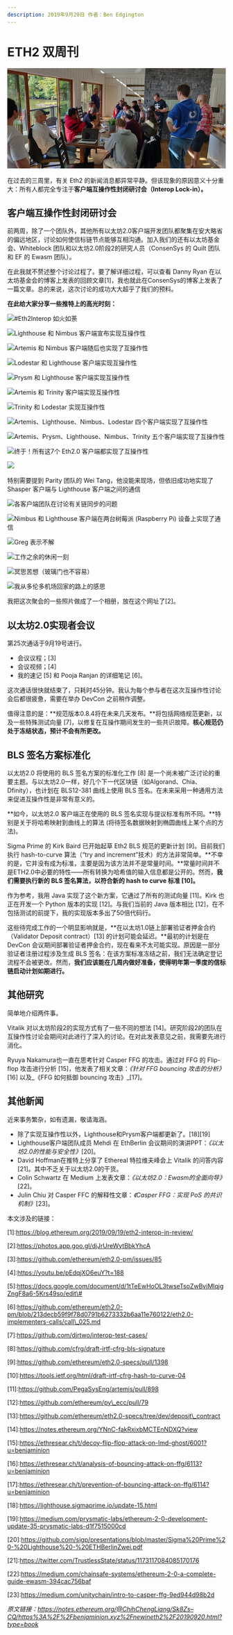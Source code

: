 ```yaml
---
description: 2019年9月20日 作者：Ben Edgington
---
```


# ETH2 双周刊

![&#x4EE5;&#x592A;&#x574A;2.0&#x4E92;&#x64CD;&#x4F5C;&#x6027;&#x7814;&#x8BA8;&#x4F1A;](../.gitbook/assets/eth-2.0-testnet-interlop-sep-9-2019.jpg)

在过去的三周里，有关 Eth2 的新闻消息都异常平静。但该现象的原因意义十分重大：所有人都完全专注于**客户端互操作性封闭研讨会（Interop Lock-in）。**

## **客户端互操作性封闭研讨会**

前两周，除了一个团队外，其他所有以太坊2.0客户端开发团队都聚集在安大略省的偏远地区，讨论如何使信标链节点能够互相沟通。加入我们的还有以太坊基金会、Whiteblock 团队和以太坊2.0阶段2的研究人员（ConsenSys 的 Quilt 团队和 EF 的 Ewasm 团队）。

在此我就不赘述整个讨论过程了。要了解详细过程，可以查看 Danny Ryan 在以太坊基金会的博客上发表的回顾文章\[1\]，我也就此在ConsenSys的博客上发表了一篇文章。总的来说，这次讨论的成功大大超乎了我们的预料。

**在此给大家分享一些推特上的高光时刻：**

![\#Eth2Interop &#x5982;&#x706B;&#x5982;&#x837C;](https://mmbiz.qpic.cn/mmbiz_jpg/4EL2Q3tnbKib8ClDQkxBoZIdJWnxH9mg8F58W0BNHfvh96VuPkseNJ1jjKyomvf20qzEZ3c9xT3RmH1o6vgbTOw/640?wx_fmt=jpeg)

![Lighthouse &#x548C; Nimbus &#x5BA2;&#x6237;&#x7AEF;&#x5BA3;&#x5E03;&#x5B9E;&#x73B0;&#x4E92;&#x64CD;&#x4F5C;&#x6027;](https://mmbiz.qpic.cn/mmbiz_jpg/4EL2Q3tnbKib8ClDQkxBoZIdJWnxH9mg8icmT8hsgZXicGsRs3Qaw2rd7t3BtBJRgzKnibicW6BUyNFgvgrNscXibT0A/640?wx_fmt=jpeg)

![Artemis &#x548C; Nimbus &#x5BA2;&#x6237;&#x7AEF;&#x968F;&#x540E;&#x4E5F;&#x5B9E;&#x73B0;&#x4E86;&#x4E92;&#x64CD;&#x4F5C;&#x6027;](https://mmbiz.qpic.cn/mmbiz_jpg/4EL2Q3tnbKib8ClDQkxBoZIdJWnxH9mg8DicG1icEU58bV8ZMYgj6uMTlwgnjYzH5Wj39LkibImM2EiazZC9nAAAdew/640?wx_fmt=jpeg)

![Lodestar &#x548C; Lighthouse &#x5BA2;&#x6237;&#x7AEF;&#x5B9E;&#x73B0;&#x4E92;&#x64CD;&#x4F5C;&#x6027;](https://mmbiz.qpic.cn/mmbiz_jpg/4EL2Q3tnbKib8ClDQkxBoZIdJWnxH9mg8t0EMWawgbz0LsyROWWOwGaNfVt8fmn2Xj6HdBJD0XPiczTHzGYUMhRg/640?wx_fmt=jpeg)

![Prysm &#x548C; Lighthouse &#x5BA2;&#x6237;&#x7AEF;&#x5B9E;&#x73B0;&#x4E92;&#x64CD;&#x4F5C;&#x6027;](https://mmbiz.qpic.cn/mmbiz_jpg/4EL2Q3tnbKib8ClDQkxBoZIdJWnxH9mg8Kwxck2tyLXpcYzCmjTX8r2eKuz3J2mGrkJ7Lew71aV4A34lAxohKKw/640?wx_fmt=jpeg)

![Artemis &#x548C; Trinity &#x5BA2;&#x6237;&#x7AEF;&#x5B9E;&#x73B0;&#x4E92;&#x64CD;&#x4F5C;&#x6027;](https://mmbiz.qpic.cn/mmbiz_jpg/4EL2Q3tnbKib8ClDQkxBoZIdJWnxH9mg8ULSJN0lhXwhKFxKTQ9Hdr983C7sfvpaQOX3R3yVefHxiaERMk9DVsSw/640?wx_fmt=jpeg)

![Trinity &#x548C; Lodestar &#x5B9E;&#x73B0;&#x4E92;&#x64CD;&#x4F5C;&#x6027;](https://mmbiz.qpic.cn/mmbiz_jpg/4EL2Q3tnbKib8ClDQkxBoZIdJWnxH9mg8W8AlOpGnqBzbSS4HzW1UXhhRWdPBDV7rgDCGxGv7Y3xF8tDlACzjmA/640?wx_fmt=jpeg)

![Artemis&#x3001;Lighthouse&#x3001;Nimbus&#x3001;Lodestar &#x56DB;&#x4E2A;&#x5BA2;&#x6237;&#x7AEF;&#x5B9E;&#x73B0;&#x4E86;&#x4E92;&#x64CD;&#x4F5C;&#x6027;](https://mmbiz.qpic.cn/mmbiz_jpg/4EL2Q3tnbKib8ClDQkxBoZIdJWnxH9mg8msNX7tVxh8X9mkaSNztpdwBpjr6W81WA4JhBGC3OL8V9HSd9ZLOwqQ/640?wx_fmt=jpeg)

![Artemis&#x3001;Prysm&#x3001;Lighthouse&#x3001;Nimbus&#x3001;Trinity &#x4E94;&#x4E2A;&#x5BA2;&#x6237;&#x7AEF;&#x5B9E;&#x73B0;&#x4E86;&#x4E92;&#x64CD;&#x4F5C;&#x6027; ](https://mmbiz.qpic.cn/mmbiz_jpg/4EL2Q3tnbKib8ClDQkxBoZIdJWnxH9mg8ss7OIvK2JYRnJpARZVqgEwib7mTqBCQGuFJm5fNO1JvgTkTFmNiaWg1g/640?wx_fmt=jpeg)

![&#x7EC8;&#x4E8E;&#xFF01;&#x6240;&#x6709;&#x8FD9;7&#x4E2A; Eth2.0 &#x5BA2;&#x6237;&#x7AEF;&#x90FD;&#x5B9E;&#x73B0;&#x4E86;&#x4E92;&#x64CD;&#x4F5C;&#x6027;](https://mmbiz.qpic.cn/mmbiz_png/4EL2Q3tnbKib8ClDQkxBoZIdJWnxH9mg8V9ic9ssrrjrRicvn1UAJDDAaoSeIs7HUGNwgG0lrMzgB5qmBN9X9brmw/640?wx_fmt=png)

![](https://mmbiz.qpic.cn/mmbiz_jpg/4EL2Q3tnbKib8ClDQkxBoZIdJWnxH9mg8FXuEM54VYuibicxpAkMnYb9g7bAjibtnJmibN70zQia0WL0vm058KaiaeG0Q/640?wx_fmt=jpeg)

特别需要提到 Parity 团队的 Wei Tang，他没能来现场，但依旧成功地实现了 Shasper 客户端与 Lighthouse 客户端之间的通信

![&#x5404;&#x5BA2;&#x6237;&#x7AEF;&#x56E2;&#x961F;&#x5728;&#x8BA8;&#x8BBA;&#x6709;&#x5173;&#x94FE;&#x540C;&#x6B65;&#x7684;&#x95EE;&#x9898;](https://mmbiz.qpic.cn/mmbiz_jpg/4EL2Q3tnbKib8ClDQkxBoZIdJWnxH9mg8dpNl45KlwSTPuRfW4ziaBmgZjIbAk0JAU5OZwdMMVicpd8bKuJrVrojw/640?wx_fmt=jpeg)

![Nimbus &#x548C; Lighthouse &#x5BA2;&#x6237;&#x7AEF;&#x5728;&#x4E24;&#x53F0;&#x6811;&#x8393;&#x6D3E; \(Raspberry Pi\) &#x8BBE;&#x5907;&#x4E0A;&#x5B9E;&#x73B0;&#x4E86;&#x901A;&#x4FE1; ](https://mmbiz.qpic.cn/mmbiz_jpg/4EL2Q3tnbKib8ClDQkxBoZIdJWnxH9mg8DnqjNCvUiatCswY45Bhib9qrNVy1OSHjxKBibpw7Emx7eP1K1eHdR9syQ/640?wx_fmt=jpeg)

![Greg &#x8868;&#x793A;&#x4E0D;&#x89E3;](https://mmbiz.qpic.cn/mmbiz_jpg/4EL2Q3tnbKib8ClDQkxBoZIdJWnxH9mg8eBszqibJGGRLia1eotxcr9HHGq8swmRU2PxcLTZUo4BSRdPE65Yp7iahQ/640?wx_fmt=jpeg)

![&#x5DE5;&#x4F5C;&#x4E4B;&#x4F59;&#x7684;&#x4F11;&#x95F2;&#x4E00;&#x523B;](https://mmbiz.qpic.cn/mmbiz_jpg/4EL2Q3tnbKib8ClDQkxBoZIdJWnxH9mg8UicMqnlzam2NAujVSibVpkfHrbPUibF8A32ibpkt7bgTE7nboJic9jkxjIw/640?wx_fmt=jpeg)

![&#x51A5;&#x601D;&#x82E6;&#x60F3;&#xFF08;&#x73BB;&#x7483;&#x95E8;&#x4E5F;&#x4E0D;&#x5BB9;&#x6613;&#xFF09;](https://mmbiz.qpic.cn/mmbiz_png/4EL2Q3tnbKib8ClDQkxBoZIdJWnxH9mg8l3efRqmQmkhQefVo1SC9ECglJeKKM6fTcibOoGp5hsIUUqBrr24BYicA/640?wx_fmt=png)

![&#x6211;&#x4ECE;&#x591A;&#x4F26;&#x591A;&#x673A;&#x573A;&#x56DE;&#x5BB6;&#x7684;&#x8DEF;&#x4E0A;&#x7684;&#x611F;&#x601D;](https://mmbiz.qpic.cn/mmbiz_jpg/4EL2Q3tnbKib8ClDQkxBoZIdJWnxH9mg8ia50UkULOS42xBWKxwx9wz4iaicLFse8yplIlEzmKsibHHwOMqDvmDUeOg/640?wx_fmt=jpeg)

我把这次聚会的一些照片做成了一个相册，放在这个网址了\[2\]。

## **以太坊2.0实现者会议**

第25次通话于9月19号进行。

* 会议议程；\[3\]
* 会议视频；\[4\]
* 我的速记 \[5\] 和 Pooja Ranjan 的详细笔记 \[6\]。

这次通话很快就结束了，只耗时45分钟。我认为每个参与者在这次互操作性讨论会后都很疲惫，需要在举办 DevCon 之前稍作调整。

值得注意的是：**规范版本0.8.4将在未来几天发布。**将包括网络规范更新，以及一些特殊测试向量 \[7\]，以修复在互操作期间发生的一些共识故障。**核心规范仍处于冻结状态，预计不会有所更改。**

## **BLS 签名方案标准化**

以太坊2.0 将使用的 BLS 签名方案的标准化工作 \[8\] 是一个尚未被广泛讨论的重要主题。与以太坊2.0一样，好几个下一代区块链（如Algorand、Chia、Dfinity），也计划在 BLS12-381 曲线上使用 BLS 签名。在未来采用一种通用方法来促进互操作性是非常有意义的。

**如今，以太坊2.0 客户端正在使用的 BLS 签名实现与提议标准有所不同。**特别是关于将哈希映射到曲线上的算法 \(将待签名数据映射到椭圆曲线上某个点的方法\)。

Sigma Prime 的 Kirk Baird 已开始起草 Eth2 BLS 规范的更新计划 \[9\]。目前我们执行 hash-to-curve 算法（“try and increment”技术）的方法非常简单。**不幸的是，它并没有成为标准，主要是因为该方法并不是常量时间。**常量时间并不是ETH2.0中必要的特性——所有转换为哈希值的输入信息都是公开的。然而，**我们需要执行新的 BLS 签名算法，以符合新的 hash to curve 标准 \[10\]。**

作为参考，我用 Java 实现了这个新方案，它通过了所有的测试向量 \[11\]。Kirk 也正在开发一个 Python 版本的实现 \[12\]。与我们当前的 Java 版本相比 \[12\]，在不包括测试的前提下，我的实现版本多出了50倍代码行。

这些待完成工作的一个明显影响就是，**在以太坊1.0链上部署验证者押金合约（Validator Deposit contract）\[13\] 的计划可能会延迟。**最初的计划是在 DevCon 会议期间部署验证者押金合约，现在看来不太可能实现。原因是一部分验证者注册过程涉及生成 BLS 签名：在该方案标准冻结之前，我们无法确定登记流程不会被更改。然而，**我们应该能在几周内做好准备，使得明年第一季度的信标链启动计划如期进行。**

## **其他研究**

简单地介绍两件事。

Vitalik 对以太坊阶段2的实现方式有了一些不同的想法 \[14\]。研究阶段2的团队在互操作性讨论会期间对此进行了深入的讨论。在对此发表意见之前，我需要先进行消化。

Ryuya Nakamura也一直在思考针对 Casper FFG 的攻击。通过对 FFG 的 Flip-flop 攻击进行分析 \[15\]，他发表了相关文章：_《针对 FFG bouncing 攻击的分析》_\[16\] 以及_《FFG 如何抵御 bouncing 攻击》_\[17\]。

## **其他新闻**

近来事务繁杂，如有遗漏，敬请海涵。

* 除了实现互操作性以外，Lighthouse和Prysm客户端都更新了。\[18\]\[19\]
* Lighthouse客户端团队成员 Mehdi 在 EthBerlin 会议期间的演讲PPT：_《以太坊2.0的性能与安全性》_\[20\]。
* David Hoffman在推特上分享了 Ethereal 特拉维夫峰会上 Vitalik 的问答内容 \[21\]。其中不乏关于以太坊2.0的干货。
* Colin Schwartz 在 Medium 上发表文章：_《以太坊2.0：Ewasm的全面向导》_\[22\]。
* Julin Chiu 对 Casper FFC 的解释性文章：_《Casper FFG：实现 PoS 的共识机制》_\[23\]。



本文涉及的链接：

\[1\]:https://blog.ethereum.org/2019/09/19/eth2-interop-in-review/

\[2\]:https://photos.app.goo.gl/djJrUreWytBbkYhcA

\[3\]:https://github.com/ethereum/eth2.0-pm/issues/85

\[4\]:https://youtu.be/pEdqjXO6euY?t=188

\[5\]:https://docs.google.com/document/d/1tTeEwHoOL3twseTsoZwBvjMlqjgZngF8a6-5Krs49so/edit\#

\[6\]:https://github.com/ethereum/eth2.0-pm/blob/213decb59f9f78d0791b6273332b6aa11e760122/eth2.0-implementers-calls/call\_025.md

\[7\]:https://github.com/djrtwo/interop-test-cases/

\[8\]:https://github.com/cfrg/draft-irtf-cfrg-bls-signature

\[9\]:https://github.com/ethereum/eth2.0-specs/pull/1398

\[10\]:https://tools.ietf.org/html/draft-irtf-cfrg-hash-to-curve-04

\[11\]:https://github.com/PegaSysEng/artemis/pull/898

\[12\]:https://github.com/ethereum/py\_ecc/pull/79

\[13\]:https://github.com/ethereum/eth2.0-specs/tree/dev/deposit\_contract

\[14\]:https://notes.ethereum.org/YNnC-fakRxixbMCTEnNDXQ?view

\[15\]:https://ethresear.ch/t/decoy-flip-flop-attack-on-lmd-ghost/6001?u=benjaminion

\[16\]:https://ethresear.ch/t/analysis-of-bouncing-attack-on-ffg/6113?u=benjaminion

\[17\]:https://ethresear.ch/t/prevention-of-bouncing-attack-on-ffg/6114?u=benjaminion

\[18\]:https://lighthouse.sigmaprime.io/update-15.html

\[19\]:https://medium.com/prysmatic-labs/ethereum-2-0-development-update-35-prysmatic-labs-d1f7515000cd

\[20\]:https://github.com/sigp/presentations/blob/master/Sigma%20Prime%20-%20Lighthouse%20-%20ETHBerlinZwei.pdf

\[21\]:https://twitter.com/TrustlessState/status/1173117084085170176

\[22\]:https://medium.com/chainsafe-systems/ethereum-2-0-a-complete-guide-ewasm-394cac756baf

\[23\]:https://medium.com/unitychain/intro-to-casper-ffg-9ed944d98b2d

_原文链接：https://notes.ethereum.org/@ChihChengLiang/Sk8Zs–CQ/https%3A%2F%2Fbenjaminion.xyz%2Fnewineth2%2F20190920.html?type=book_

